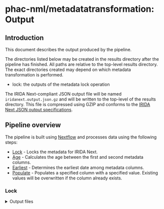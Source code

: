 # phac-nml/metadatatransformation: Output

## Introduction

This document describes the output produced by the pipeline.

The directories listed below may be created in the results directory after the pipeline has finished. All paths are relative to the top-level results directory. The exact directories created may depend on which metadata transformation is performed.

- lock: the outputs of the metadata lock operation

The IRIDA Next-compliant JSON output file will be named `iridanext.output.json.gz` and will be written to the top-level of the results directory. This file is compressed using GZIP and conforms to the [IRIDA Next JSON output specifications](https://github.com/phac-nml/pipeline-standards#42-irida-next-json).

## Pipeline overview

The pipeline is built using [Nextflow](https://www.nextflow.io/) and processes data using the following steps:

- [Lock](#lock) - Locks the metadata for IRIDA Next.
- [Age](#age) - Calculates the age between the first and second metadata columns.
- [Earliest](#earliest) - Determines the earliest date among metadata columns.
- [Populate](#populate) - Populates a specified column with a specified value. Existing values will be overwritten if the column already exists.

### Lock

<details markdown="1">
<summary>Output files</summary>

- `transformation/`
  - An Irida-Next intended CSV-format file for locking metadata fields within Irida Next: `transformation.csv`
  - A user-intended CSV-format file for reference: `result.csv`

### Age

<details markdown="1">
<summary>Output files</summary>

- `transformation/`
  - An Irida-Next intended CSV-format file for reporting calculated ages within Irida Next: `transformation.csv`
  - A user-intended CSV-format file for reference: `result.csv`

</details>

### Earliest

<details markdown="1">
<summary>Output files</summary>

- `transformation/`
  - A CSV-formatted file for reporting to Irida Next the earliest dates among metadata columns for each sample (empty dates will not be reported): `transformation.csv`
  - A user-intended CSV-formatted file for reference (all dates will be reported): `result.csv`

</details>

### Populate

<details markdown="1">
<summary>Output files</summary>

- `transformation/`
  - A CSV-formatted file for reporting to IRIDA Next the populated column for each sample: `transformation.csv`
  - A user-intended CSV-formatted file for reference: `result.csv`

### Categorize

<details markdown="1">
<summary>Output files</summary>

- `transformation/`
  - A CSV-formatted file for reporting to IRIDA Next the populated column for each sample: `transformation.csv`
  - A user-intended CSV-formatted file for reference: `result.csv`

</details>

[Nextflow](https://www.nextflow.io/docs/latest/tracing.html) provides excellent functionality for generating various reports relevant to the running and execution of the pipeline. This will allow you to troubleshoot errors with the running of the pipeline, and also provide you with other information such as launch commands, run times and resource usage.
